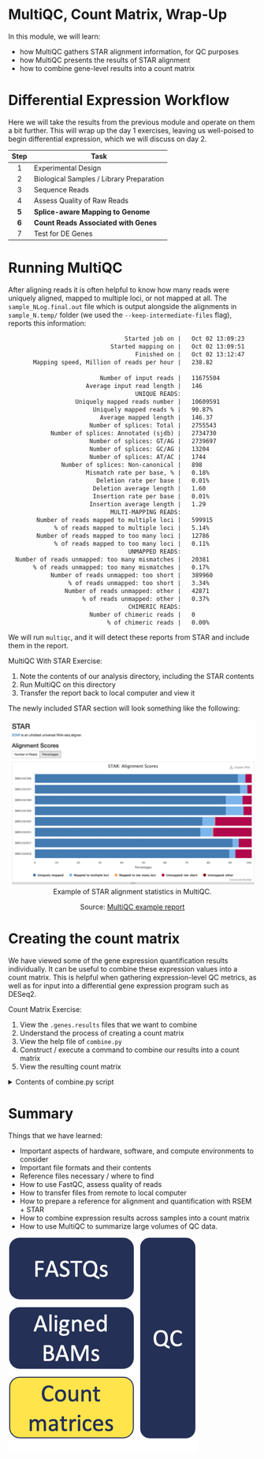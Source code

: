# MultiQC, Count Matrix, Wrap-Up

In this module, we will learn:
* how MultiQC gathers STAR alignment information, for QC purposes
* how MultiQC presents the results of STAR alignment
* how to combine gene-level results into a count matrix

# Differential Expression Workflow

Here we will take the results from the previous module and operate on them a bit further. This will wrap up the day 1 exercises, leaving us well-poised to begin differential expression, which we will discuss on day 2.

| Step | Task |
| :--: | ---- |
| 1 | Experimental Design |
| 2 | Biological Samples / Library Preparation |
| 3 | Sequence Reads |
| 4 | Assess Quality of Raw Reads |
| **5** | **Splice-aware Mapping to Genome** |
| **6** | **Count Reads Associated with Genes** |
| 7 | Test for DE Genes |

# Running MultiQC

After aligning reads it is often helpful to know how many reads were uniquely aligned, mapped to multiple loci, or not mapped at all. The `sample_NLog.final.out` file which is output alongside the alignments in `sample_N.temp/` folder (we used the `--keep-intermediate-files` flag), reports this information:

```
                                 Started job on |	Oct 02 13:09:23
                             Started mapping on |	Oct 02 13:09:51
                                    Finished on |	Oct 02 13:12:47
       Mapping speed, Million of reads per hour |	238.82

                          Number of input reads |	11675504
                      Average input read length |	146
                                    UNIQUE READS:
                   Uniquely mapped reads number |	10609591
                        Uniquely mapped reads % |	90.87%
                          Average mapped length |	146.37
                       Number of splices: Total |	2755543
            Number of splices: Annotated (sjdb) |	2734730
                       Number of splices: GT/AG |	2739697
                       Number of splices: GC/AG |	13204
                       Number of splices: AT/AC |	1744
               Number of splices: Non-canonical |	898
                      Mismatch rate per base, % |	0.18%
                         Deletion rate per base |	0.01%
                        Deletion average length |	1.60
                        Insertion rate per base |	0.01%
                       Insertion average length |	1.29
                             MULTI-MAPPING READS:
        Number of reads mapped to multiple loci |	599915
             % of reads mapped to multiple loci |	5.14%
        Number of reads mapped to too many loci |	12786
             % of reads mapped to too many loci |	0.11%
                                  UNMAPPED READS:
  Number of reads unmapped: too many mismatches |	20381
       % of reads unmapped: too many mismatches |	0.17%
            Number of reads unmapped: too short |	389960
                 % of reads unmapped: too short |	3.34%
                Number of reads unmapped: other |	42871
                     % of reads unmapped: other |	0.37%
                                  CHIMERIC READS:
                       Number of chimeric reads |	0
                            % of chimeric reads |	0.00%
```

We will run `multiqc`, and it will detect these reports from STAR and include them in the report.

MultiQC With STAR Exercise:

1. Note the contents of our analysis directory, including the STAR contents
2. Run MultiQC on this directory
3. Transfer the report back to local computer and view it


The newly included STAR section will look something like the following:

<center>

![Example of STAR alignment statistics in MultiQC.](images/multiqc_star.png)
Example of STAR alignment statistics in MultiQC.

Source: [MultiQC example report](https://multiqc.info/examples/rna-seq/multiqc_report.html#star)

</center>


# Creating the count matrix

We have viewed some of the gene expression quantification results individually. It can be useful to combine these expression values into a count matrix. This is helpful when gathering expression-level QC metrics, as well as for input into a differential gene expression program such as DESeq2.

Count Matrix Exercise:

1. View the `.genes.results` files that we want to combine
2. Understand the process of creating a count matrix
3. View the help file of `combine.py`
4. Construct / execute a command to combine our results into a count matrix
5. View the resulting count matrix

<details>
    <summary>Contents of combine.py script</summary>

    There are many ways to combine these results into a count matrix. Here is how this python script we've used, `combine.py`, works:
```
'''Combines the count/FPKM/TPM from individual sample outputs into one matrix'''
import argparse
from glob import glob
from os.path import commonprefix, basename
import re
import sys

import numpy as np
import pandas as pd

__version__ = '0.0.1'
_DESCRIPTION = \
'''Accepts tab-separated sample isoform files and combines into single tab-separated matrix.'''

def _commonsuffix(strings):
    return commonprefix(list(map(lambda s:s[::-1], strings)))[::-1]

def _build_sample_files(file_glob):
    sample_files = []
    file_names = glob(file_glob)
    suffix = _commonsuffix(file_names)
    for file_name in sorted(file_names):
        sample_name = basename(file_name).replace(suffix, '')
        sample_files.append((sample_name, file_name))
    return sample_files

def _parse_command_line_args(sys_argv):
    parser = argparse.ArgumentParser(
        description=_DESCRIPTION)
    parser.add_argument(
        '-o', '--output_file',
        type=str,
        help='path to combined output file',
        required=True)
    parser.add_argument(
        '-i', '--input_path',
        type=str,
        help='path (including linux wildcards) to sample input files; surround with single quotes when usimg wildcards',
        required=True)
    parser.add_argument(
        '-c', '--column',
        type=str,
        help='full name of column to extract from inputs (e.g. FPKM)',
        required=True)
    parser.add_argument(
        '--id_columns',
        type=str,
        help='gene_id or gene_id,transcript_id',
        required=True)

    parser.add_argument('--version',
                    '-V',
                    action='version',
                    version=__version__)
    args = parser.parse_args(sys_argv)
    args.id_columns=args.id_columns.split(',')
    return args


def main(argv):
    print('combine v{}'.format(__version__))
    print('command line args: {}'.format(' '.join(argv)))
    args = _parse_command_line_args(argv[1:])

    sample_files = _build_sample_files(args.input_path)
    output_filename = args.output_file
    merge_column = args.column

    name, file = sample_files.pop(0)
    df=pd.read_csv(file, sep='\t', low_memory=False)
    # Round expected counts and convert to integers
    df['expected_count'] = np.rint(df['expected_count']).astype(int)

    new=pd.DataFrame(df[args.id_columns+[merge_column]])
    new.rename(columns={merge_column:name},inplace=True)
    for (name, file) in sample_files:
        df=pd.read_csv(file, sep='\t')
        df['expected_count'] = np.rint(df['expected_count']).astype(int)
        new[name]=df[merge_column]

    print('saving {} ({} x {})'.format(output_filename, *new.shape))
    new.to_csv(output_filename,sep='\t',index=False)
    print('done')

if __name__ == '__main__':
    main(sys.argv)
```
</details>

# Summary

Things that we have learned:
* Important aspects of hardware, software, and compute environments to consider
* Important file formats and their contents
* Reference files necessary / where to find
* How to use FastQC, assess quality of reads
* How to transfer files from remote to local computer
* How to prepare a reference for alignment and quantification with RSEM + STAR
* How to combine expression results across samples into a count matrix
* How to use MultiQC to summarize large volumes of QC data.

![Results Summary](images/results-summary.png)

